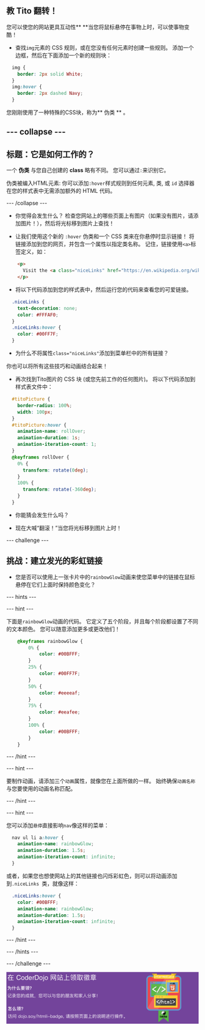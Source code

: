 ## 教 Tito 翻转！

您可以使您的网站更具互动性** **当您将鼠标悬停在事物上时，可以使事物变酷！

+ 查找`img`元素的 CSS 规则，或在您没有任何元素时创建一些规则。 添加一个边框，然后在下面添加一个新的规则块：

```css
  img {
    border: 2px solid White;
  }
  img:hover {
    border: 2px dashed Navy;
  }
```

您刚刚使用了一种特殊的CSS块，称为** 伪类 ** 。

## \--- collapse \---

## 标题：它是如何工作的？

一个 **伪类** 与您自己创建的 **class** 略有不同。 您可以通过`:`来识别它。

伪类被编入HTML元素: 你可以添加`:hover`样式规则到任何元素, 类, 或 `id` 选择器在您的样式表中无需添加额外的 HTML 代码。

\--- /collapse \---

+ 你觉得会发生什么？ 检查您网站上的哪些页面上有图片（如果没有图片，请添加图片！），然后将光标移到图片上查找！

+ 让我们使用这个新的 `:hover` 伪类和一个 CSS 类来在你悬停时显示链接！ 将链接添加到您的网页，并包含一个属性以指定类名称。 记住，链接使用`<a>`标签定义，如：

```html
    <p>
      Visit the <a class="niceLinks" href="https://en.wikipedia.org/wiki/Ireland">Wikipedia page</a> to learn even more about Ireland!
    </p>
```

+ 将以下代码添加到您的样式表中，然后运行您的代码来查看您的可爱链接。

```css
  .niceLinks {
    text-decoration: none;
    color: #FFFAF0;
  }
  .niceLinks:hover {
    color: #00FF7F;
  }
```

+ 为什么不将属性`class="niceLinks"`添加到菜单栏中的所有链接？

你也可以将所有这些技巧和动画结合起来！

+ 再次找到Tito图片的 CSS 块 (或您先前工作的任何图片)。 将以下代码添加到样式表文件中：

```css
  #titoPicture {
    border-radius: 100%;
    width: 100px;
  }
  #titoPicture:hover {
    animation-name: rollOver;
    animation-duration: 1s;
    animation-iteration-count: 1;
  }
  @keyframes rollOver {
    0% {
      transform: rotate(0deg);
    }
    100% {
      transform: rotate(-360deg);
    }
  }
```

+ 你能猜会发生什么吗？

+ 现在大喊“翻滚！”当您将光标移到图片上时！

\--- challenge \---

## 挑战：建立发光的彩虹链接

+ 您是否可以使用上一张卡片中的`rainbowGlow`动画来使您菜单中的链接在鼠标悬停在它们上面时保持颜色变化？

\--- hints \---

\--- hint \---

下面是`rainbowGlow`动画的代码。 它定义了五个阶段，并且每个阶段都设置了不同的文本颜色。 您可以随意添加更多或更改他们！

```css
    @keyframes rainbowGlow {
        0% {
            color: #00BFFF;
        }
        25% {
            color: #00FF7F;
        }
        50% {
            color: #eeeeaf;
        }
        75% {
            color: #eeafee;
        }
        100% {
            color: #00BFFF;
        }
    }
```

\--- /hint \---

\--- hint \---

要制作动画，请添加三个`动画`属性，就像您在上面所做的一样。 始终确保`动画名称`与您要使用的动画名称匹配。

\--- /hint \---

\--- hint \---

您可以添加`悬停`直接影响` nav `像这样的菜单：

```css
  nav ul li a:hover {
    animation-name: rainbowGlow;
    animation-duration: 1.5s;
    animation-iteration-count: infinite;
  }
```

或者，如果您也想使网站上的其他链接也闪烁彩虹色，则可以将动画添加到`.niceLinks `类，就像这样：

```css
  .niceLinks:hover {
    color: #00BFFF;
    animation-name: rainbowGlow;
    animation-duration: 1.5s;
    animation-iteration-count: infinite;
  }
```

\--- /hint \---

\--- /hints \---

\--- /challenge \---

![](images/badge-footer-image-html-intermed.png)